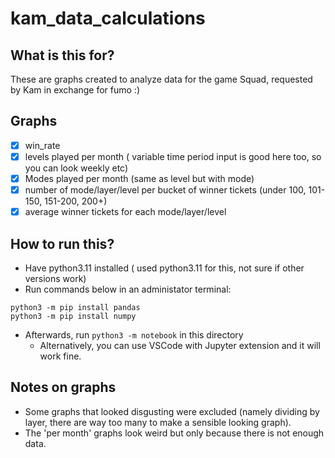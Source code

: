 # kam_data_calculations

## What is this for?
These are graphs created to analyze data for the game Squad, requested by Kam in exchange for fumo :)

## Graphs
- [x] win_rate
- [x] levels played per month ( variable time period input is good here too, so you can look weekly etc)
- [x] Modes played per month (same as level but with mode)
- [x] number of mode/layer/level per bucket of winner tickets (under 100, 101-150, 151-200, 200+)
- [x] average winner tickets for each mode/layer/level

## How to run this?
- Have python3.11 installed ( used python3.11 for this, not sure if other versions work)
- Run commands below in an administator terminal:

```
python3 -m pip install pandas
python3 -m pip install numpy
```

- Afterwards, run `python3 -m notebook` in this directory
  - Alternatively, you can use VSCode with Jupyter extension and it will work fine.

## Notes on graphs
- Some graphs that looked disgusting were excluded (namely dividing by layer, there are way too many to make a sensible looking graph).
- The 'per month' graphs look weird but only because there is not enough data.